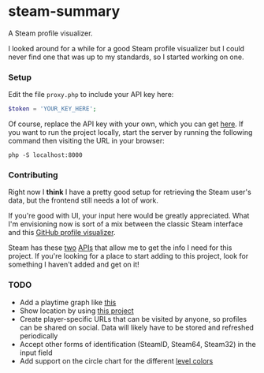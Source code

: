 # steam-summary
A Steam profile visualizer.

I looked around for a while for a good Steam profile visualizer but I could never
find one that was up to my standards, so I started working on one.

### Setup
Edit the file `proxy.php` to include your API key here:
```php
$token = 'YOUR_KEY_HERE';
```

Of course, replace the API key with your own, which you can get [here](http://steamcommunity.com/dev/apikey).
If you want to run the project locally, start the server by running the following command
then visiting the URL in your browser:

```
php -S localhost:8000
```

### Contributing
Right now I **think** I have a pretty good setup for retrieving the Steam user's data, but the frontend 
still needs a lot of work.

If you're good with UI, your input here would be greatly appreciated. What I'm envisioning now is sort of a mix 
between the classic Steam interface and this [GitHub profile visualizer](https://github.com/tipsy/profile-summary-for-github).

Steam has these [two](https://developer.valvesoftware.com/wiki/Steam_Web_API#GetPlayerSummaries_.28v0002.29) 
[APIs](https://partner.steamgames.com/doc/webapi/IPlayerService) that allow me to get the info I need for this project.
If you're looking for a place to start adding to this project, look for something I haven't added and get on it!

### TODO
- Add a playtime graph like [this](https://profile-summary-for-github.com/user/ajmeese7)
- Show location by using [this project](https://github.com/Holek/steam-friends-countries)
- Create player-specific URLs that can be visited by anyone, so profiles can be
shared on social. Data will likely have to be stored and refreshed periodically
- Accept other forms of identification (SteamID, Steam64, Steam32) in the input field
- Add support on the circle chart for the different [level colors](https://cdn.discordapp.com/attachments/185867315647086592/276664412650340353/unknown.png)